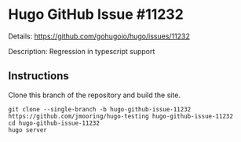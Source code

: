 # Hugo GitHub Issue #11232

Details: <https://github.com/gohugoio/hugo/issues/11232>

Description: Regression in typescript support

## Instructions

Clone this branch of the repository and build the site.

```text
git clone --single-branch -b hugo-github-issue-11232 https://github.com/jmooring/hugo-testing hugo-github-issue-11232
cd hugo-github-issue-11232
hugo server
```
